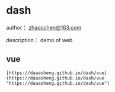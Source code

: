 # dash

author： zhaocchen@163.com

description： demo of web


## vue

	[https://daaasheng.github.io/dash/vue](https://daaasheng.github.io/dash/vue "https://daaasheng.github.io/dash/vue")


    

